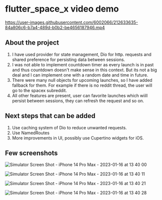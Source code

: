 # flutter_space_x video demo



https://user-images.githubusercontent.com/6002066/212633635-84a806c6-b7a4-489d-b0b2-be4656187946.mp4



## About the project

1. I have used provider for state management, Dio for http. requests and shared preference for persisting data between sessions.
2. I was not able to implement countdown timer as every launch is in past and thus countdown doesn't make sense in this context. But its not a big deal and I can implement one with a random date and time in future.
3. There were many null objects for upcoming launches, so I have added fallback for them. For example if there is no reddit thread, the user will go to the spacex subreddit.
4. All other features are present, user can favorite launches which wiill persist between sessions, they can refresh the request and so on.

## Next steps that can be added

1. Use caching system of Dio to reduce unwanted requests.
2. Use NamedRoutes
3. More improvements in UI, possibly use Cupertino widgets for iOS.

## Few screenshots

![Simulator Screen Shot - iPhone 14 Pro Max - 2023-01-16 at 13 40 00](https://user-images.githubusercontent.com/6002066/212633746-fba8d71a-d1c0-40a5-87a9-418c110cd6a3.png)

![Simulator Screen Shot - iPhone 14 Pro Max - 2023-01-16 at 13 40 11](https://user-images.githubusercontent.com/6002066/212633754-e5321511-dbaf-44c7-b5da-37e92b22f3a1.png)

![Simulator Screen Shot - iPhone 14 Pro Max - 2023-01-16 at 13 40 21](https://user-images.githubusercontent.com/6002066/212633758-01bd2971-f24b-41d6-ad59-209c24621023.png)

![Simulator Screen Shot - iPhone 14 Pro Max - 2023-01-16 at 13 40 28](https://user-images.githubusercontent.com/6002066/212633763-6ab9ae6e-65d2-4326-bd6f-dec8af525eb2.png)
